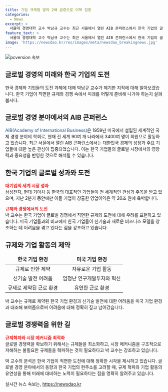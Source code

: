 ```yaml
---
title: 기업 규제법 발의 2배 급증으로 이목 집중
categories:
  - News
excerpt: >
  서울대 경영대학 교수 박남규 교수는 최근 서울에서 열린 AIB 콘퍼런스에서 한국 기업의 글로벌 경쟁력과 규제 문제에 대해 진단했다. 세계적으로 주목받는 삼성전자와 현대·기아차의 성과에 대한 관심을 강조하며, 우리나라 기업들의 글로벌 시장에서의 성과에 대한 믿음을 언급했다. 그러나 국내 기업들이 글로벌 시장에서 경쟁력을 유지하기 위해 규제에 얽매이고 있다는 문제의식을 제기하며 규제 혁파를 촉구했다.
feature_text: >
  서울대 경영대학 교수 박남규 교수는 최근 서울에서 열린 AIB 콘퍼런스에서 한국 기업의 글로벌 경쟁력과 규제 문제에 대해 진단했다. 세계적으로 주목받는 삼성전자와 현대·기아차의 성과에 대한 관심을 강조하며, 우리나라 기업들의 글로벌 시장에서의 성과에 대한 믿음을 언급했다. 그러나 국내 기업들이 글로벌 시장에서 경쟁력을 유지하기 위해 규제에 얽매이고 있다는 문제의식을 제기하며 규제 혁파를 촉구했다.
image: 'https://newsdao.kr/res/images/meta/newsdao_breakingnews.jpg'
---
```


<p><img src="https://newsdao.kr/res/images/meta/newsdao_breakingnews.jpg" alt="pcversion 속보" /></p>

<h2>글로벌 경영의 미래와 한국 기업의 도전</h2>

<p data-ke-size="size16">한국 경제와 기업들의 도전 과제에 대해 박남규 교수가 제기한 지적에 대해 알아보겠습니다. 한국 기업이 직면한 규제와 경쟁 속에서 미래를 어떻게 준비해 나가야 하는지 살펴봅시다.</p>

<h2 data-ke-size="size26">글로벌 경영 분야에서의 AIB 콘퍼런스</h2>

<p><span style="color: #1a5490;">AIB(Academy of International Business)</span>은 1959년 미국에서 설립된 세계적인 국제 경영 분야의 학회로, 현재 전 세계 90여 개 나라에서 3400여 명이 회원으로 활동하고 있습니다. 최근 서울에서 열린 AIB 콘퍼런스에서는 대한민국 경제의 성장과 주요 기업들에 대한 높은 관심이 집중되었습니다. 이는 한국 기업들의 글로벌 시장에서의 영향력과 중요성을 반영한 것으로 해석될 수 있습니다.</p>

<h2 data-ke-size="size26">한국 기업의 글로벌 성과와 도전</h2>

<p><b><span style="color: #ee2323;">대기업의 세계 시장 성과</span></b><br>
삼성전자, 현대·기아차 등 한국의 대표적인 기업들이 전 세계적인 관심과 주목을 받고 있으며, 지난 2분기 동안에만 이들 기업이 창출한 영업이익은 약 20조 원에 육박합니다.</p>

<p><b><span style="color: #ee2323;">규제와 경쟁에서의 도전</span></b><br>
박 교수는 한국 기업이 글로벌 경쟁에서 직면한 규제와 도전에 대해 우려를 표현하고 있습니다. 미국 기업들과의 비교에서 한국 기업들이 신기술과 새로운 비즈니스 모델을 창조하는 데 어려움을 겪고 있다는 점을 강조하고 있습니다.</p>

<h2 data-ke-size="size26">규제와 기업 활동의 제약</h2>

<table>
    <thead>
        <tr>
            <td style="text-align: center; height: 17px;"><b>한국 기업 환경</b></td>
            <td style="text-align: center; height: 17px;"><b>미국 기업 환경</b></td>
        </tr>
    </thead>
    <tbody>
        <tr>
            <td style="text-align: center; height: 17px;">규제로 인한 제약</td>
            <td style="text-align: center; height: 17px;">자유로운 기업 활동</td>
        </tr>
        <tr>
            <td style="text-align: center; height: 17px;">신기술 발전 어려움</td>
            <td style="text-align: center; height: 17px;">엄청난 연구개발투자와 혁신</td>
        </tr>
        <tr>
            <td style="text-align: center; height: 17px;">규제로 제약된 근로 환경</td>
            <td style="text-align: center; height: 17px;">유연한 근로 환경</td>
        </tr>
    </tbody>
</table>

<p>박 교수는 규제로 제약된 한국 기업 환경과 신기술 발전에 대한 어려움을 미국 기업 환경과 대조해 보여줌으로써 어려움에 대해 정확히 짚고 넘어갔습니다.</p>

<h2 data-ke-size="size26">글로벌 경쟁력을 위한 길</h2>

<p><b><span style="color: #ee2323;">규제혁파와 시장 메커니즘 최적화</span></b><br>
글로벌 경쟁력을 확보하기 위해서는 규제들을 최소화하고, 시장 메커니즘을 구조적으로 저해하는 불필요한 규제들을 혁파하는 것이 필요하다고 박 교수는 강조하고 있습니다.</p>

<p>박 교수의 분석은 한국 기업이 직면한 도전에 대해 정확한 시각을 제시하고 있습니다. 글로벌 경영 분야에서의 동향과 한국 기업의 현주소를 고려할 때, 규제 혁파와 기업 활동의 유연성을 통해 미래에 대비하는 노력이 필요하다는 점을 명확히 알려주고 있습니다.</p>
실시간 뉴스 속보는, <a href="https://newsdao.kr" rel="dofollow">https://newsdao.kr</a>


